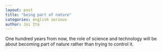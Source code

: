 ```yaml
---
layout: post
title: "being part of nature"
categories: english serious
author: Joi Ito
---
```


One hundred years from now, the role of science and technology will be about becoming part of nature rather than trying to control it.
